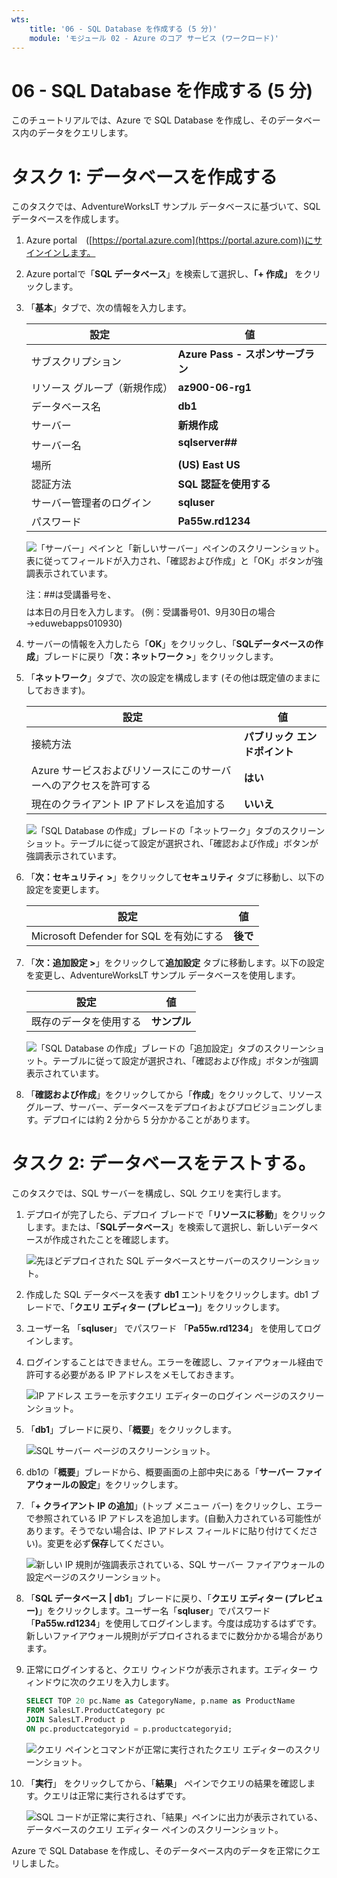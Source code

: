 ```yaml
---
wts:
    title: '06 - SQL Database を作成する (5 分)'
    module: 'モジュール 02 - Azure のコア サービス (ワークロード)'
---
```


# 06 - SQL Database を作成する (5 分)

このチュートリアルでは、Azure で SQL Database を作成し、そのデータベース内のデータをクエリします。

# タスク 1: データベースを作成する 

このタスクでは、AdventureWorksLT サンプル データベースに基づいて、SQL データベースを作成します。 

1. Azure portal　([https://portal.azure.com](https://portal.azure.com))にサインインします。

2. Azure portalで「**SQL データベース**」を検索して選択し、**「+ 作成」** をクリックします。 

3. 「**基本**」タブで、次の情報を入力します。

   | 設定 | 値 |
   | --- | --- |
   | サブスクリプション | **Azure Pass - スポンサーブラン** |
   | リソース グループ（新規作成） | **az900-06-rg1** |
   | データベース名| **db1** |
   | サーバー | **新規作成** |
   | サーバー名 | **sqlserver##$$$$** |
   | 場所 | **(US) East US** |
   | 認証方法 | **SQL 認証を使用する** |
   | サーバー管理者のログイン | **sqluser** |
   | パスワード | **Pa55w.rd1234** |

   ![「サーバー」ペインと「新しいサーバー」ペインのスクリーンショット。表に従ってフィールドが入力され、「確認および作成」と「OK」ボタンが強調表示されています。](./images/0501.png)

   注：##は受講番号を、$$$$は本日の月日を入力します。 (例：受講番号01、9月30日の場合→eduwebapps010930)

   

4. サーバーの情報を入力したら「**OK**」をクリックし、「**SQLデータベースの作成**」ブレードに戻り「**次：ネットワーク >**」をクリックします。

5. 「**ネットワーク**」タブで、次の設定を構成します (その他は既定値のままにしておきます)。 

   | 設定 | 値 |
   | --- | --- |
   | 接続方法 | **パブリック エンドポイント** |
   | Azure サービスおよびリソースにこのサーバーへのアクセスを許可する | **はい** |
   | 現在のクライアント IP アドレスを追加する | **いいえ** |

   ![「SQL Database の作成」ブレードの「ネットワーク」タブのスクリーンショット。テーブルに従って設定が選択され、「確認および作成」ボタンが強調表示されています。](./images/0501b.png)

6. 「**次：セキュリティ >**」をクリックして**セキュリティ** タブに移動し、以下の設定を変更します。 

    | 設定 | 値 |
    | --- | --- |
    | Microsoft Defender for SQL を有効にする | **後で** |

7. 「**次：追加設定 >**」をクリックして**追加設定** タブに移動します。以下の設定を変更し、AdventureWorksLT サンプル データベースを使用します。

    | 設定 | 値 | 
    | --- | --- |
    | 既存のデータを使用する | **サンプル** |

    ![「SQL Database の作成」ブレードの「追加設定」タブのスクリーンショット。テーブルに従って設定が選択され、「確認および作成」ボタンが強調表示されています。](./images/0501c.png)

8. 「**確認および作成**」をクリックしてから「**作成**」をクリックして、リソース グループ、サーバー、データベースをデプロイおよびプロビジョニングします。デプロイには約 2 分から 5 分かかることがあります。


# タスク 2: データベースをテストする。

このタスクでは、SQL サーバーを構成し、SQL クエリを実行します。 

1. デプロイが完了したら、デプロイ ブレードで「**リソースに移動**」をクリックします。または、「**SQLデータベース**」を検索して選択し、新しいデータベースが作成されたことを確認します。

    ![先ほどデプロイされた SQL データベースとサーバーのスクリーンショット。](./images/0502.png)

2. 作成した SQL データベースを表す **db1** エントリをクリックします。db1 ブレードで、「**クエリ エディター (プレビュー)**」をクリックします。

3. ユーザー名 「**sqluser**」 でパスワード 「**Pa55w.rd1234**」 を使用してログインします。

4. ログインすることはできません。エラーを確認し、ファイアウォール経由で許可する必要がある IP アドレスをメモしておきます。 

    ![IP アドレス エラーを示すクエリ エディターのログイン ページのスクリーンショット。](./images/0503.png)

5. 「**db1**」ブレードに戻り、「**概要**」をクリックします。 

    ![SQL サーバー ページのスクリーンショット。](./images/0504.png)

6. db1の「**概要**」ブレードから、概要画面の上部中央にある「**サーバー ファイアウォールの設定**」をクリックします。

7. 「**+ クライアント IP の追加**」(トップ メニュー バー) をクリックし、エラーで参照されている IP アドレスを追加します。(自動入力されている可能性があります。そうでない場合は、IP アドレス フィールドに貼り付けてください)。変更を必ず**保存**してください。 

    ![新しい IP 規則が強調表示されている、SQL サーバー ファイアウォールの設定ページのスクリーンショット。](./images/0506.png)

8. 「**SQL データベース | db1**」ブレードに戻り、「**クエリ エディター (プレビュー)**」をクリックします。ユーザー名「**sqluser**」でパスワード「**Pa55w.rd1234**」を使用してログインします。今度は成功するはずです。新しいファイアウォール規則がデプロイされるまでに数分かかる場合があります。 

9. 正常にログインすると、クエリ ウィンドウが表示されます。エディター ウィンドウに次のクエリを入力します。 

    ```SQL
    SELECT TOP 20 pc.Name as CategoryName, p.name as ProductName
    FROM SalesLT.ProductCategory pc
    JOIN SalesLT.Product p
    ON pc.productcategoryid = p.productcategoryid;
    ```

    ![クエリ ペインとコマンドが正常に実行されたクエリ エディターのスクリーンショット。](./images/0507.png)

10. 「**実行**」 をクリックしてから、「**結果**」 ペインでクエリの結果を確認します。クエリは正常に実行されるはずです。

    ![SQL コードが正常に実行され、「結果」ペインに出力が表示されている、データベースのクエリ エディター ペインのスクリーンショット。](./images/0508.png)

Azure で SQL Database を作成し、そのデータベース内のデータを正常にクエリしました。
